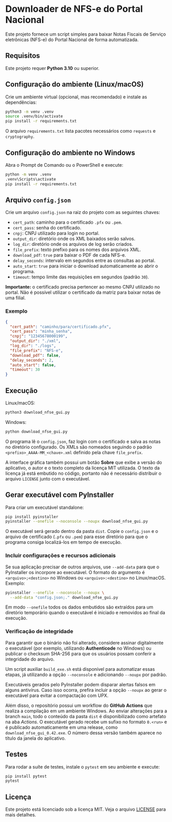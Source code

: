 # Downloader de NFS-e do Portal Nacional

Este projeto fornece um script simples para baixar Notas Fiscais de Serviço eletrônicas (NFS-e) do Portal Nacional de forma automatizada.

## Requisitos

Este projeto requer **Python 3.10** ou superior.

## Configuração do ambiente (Linux/macOS)

Crie um ambiente virtual (opcional, mas recomendado) e instale as dependências:

```bash
python3 -m venv .venv
source .venv/bin/activate
pip install -r requirements.txt
```

O arquivo `requirements.txt` lista pacotes necessários como `requests` e `cryptography`.

## Configuração do ambiente no Windows

Abra o Prompt de Comando ou o PowerShell e execute:

```cmd
python -m venv .venv
.venv\Scripts\activate
pip install -r requirements.txt
```

## Arquivo `config.json`

Crie um arquivo `config.json` na raiz do projeto com as seguintes chaves:

- `cert_path`: caminho para o certificado `.pfx` ou `.pem`.
- `cert_pass`: senha do certificado.
- `cnpj`: CNPJ utilizado para login no portal.
- `output_dir`: diretório onde os XML baixados serão salvos.
- `log_dir`: diretório onde os arquivos de log serão criados.
- `file_prefix`: texto prefixo para os nomes dos arquivos XML.
- `download_pdf`: `true` para baixar o PDF de cada NFS-e.
- `delay_seconds`: intervalo em segundos entre as consultas ao portal.
- `auto_start`: `true` para iniciar o download automaticamente ao abrir o programa.
- `timeout`: tempo limite das requisições em segundos (padrão `30`).

**Importante:** o certificado precisa pertencer ao mesmo CNPJ utilizado no portal. Não é possível utilizar o certificado da matriz para baixar notas de uma filial.

### Exemplo

```json
{
  "cert_path": "caminho/para/certificado.pfx",
  "cert_pass": "minha_senha",
  "cnpj": "12345678000199",
  "output_dir": "./xml",
  "log_dir": "./logs",
  "file_prefix": "NFS-e",
  "download_pdf": false,
  "delay_seconds": 2,
  "auto_start": false,
  "timeout": 30
}
```

## Execução

Linux/macOS:

```bash
python3 download_nfse_gui.py
```

Windows:

```cmd
python download_nfse_gui.py
```

O programa lê o `config.json`, faz login com o certificado e salva as notas no diretório configurado.
Os XMLs são nomeados seguindo o padrão `<prefixo>_AAAA-MM_<chave>.xml` definido
pela chave `file_prefix`.

A interface gráfica também possui um botão **Sobre** que exibe a versão do
aplicativo, o autor e o texto completo da licença MIT utilizada. O texto da
licença já está embutido no código, portanto não é necessário distribuir o
arquivo `LICENSE` junto com o executável.

## Gerar executável com PyInstaller

Para criar um executável standalone:

```bash
pip install pyinstaller
pyinstaller --onefile --noconsole --noupx download_nfse_gui.py
```
O executável será gerado dentro da pasta `dist`.
Copie o `config.json` e o arquivo de certificado (`.pfx` ou `.pem`) para esse
diretório para que o programa consiga localizá-los em tempo de execução.

### Incluir configurações e recursos adicionais

Se sua aplicação precisar de outros arquivos, use `--add-data` para que o
PyInstaller os incorpore ao executável. O formato do argumento é
`<arquivo>;<destino>` no Windows ou `<arquivo>:<destino>` no Linux/macOS. Exemplo:

```bash
pyinstaller --onefile --noconsole --noupx \
  --add-data "config.json;." download_nfse_gui.py
```

Em modo `--onefile` todos os dados embutidos são extraídos para um diretório
temporário quando o executável é iniciado e removidos ao final da execução.

### Verificação de integridade

Para garantir que o binário não foi alterado, considere assinar digitalmente o
executável (por exemplo, utilizando **Authenticode** no Windows) ou publicar o
checksum SHA-256 para que os usuários possam conferir a integridade do arquivo.

Um script auxiliar `build_exe.sh` está disponível para automatizar essas etapas,
já utilizando a opção `--noconsole` e adicionando `--noupx` por padrão.

Executáveis gerados pelo PyInstaller podem disparar alertas falsos em alguns
antivírus. Caso isso ocorra, prefira incluir a opção `--noupx` ao gerar o
executável para evitar a compactação com UPX.

Além disso, o repositório possui um workflow do **GitHub Actions** que realiza
a compilação em um ambiente Windows. Ao enviar alterações para a branch
`main`, todo o conteúdo da pasta `dist` é disponibilizado como artefato na aba
*Actions*. O executável gerado recebe um sufixo no formato `0.<run>` e é
publicado automaticamente em uma release, como `download_nfse_gui_0.42.exe`.
O número dessa versão também aparece no título da janela do aplicativo.

## Testes

Para rodar a suíte de testes, instale o `pytest` em seu ambiente e execute:

```bash
pip install pytest
pytest
```

## Licença

Este projeto está licenciado sob a licença MIT. Veja o arquivo [LICENSE](LICENSE) para mais detalhes.
